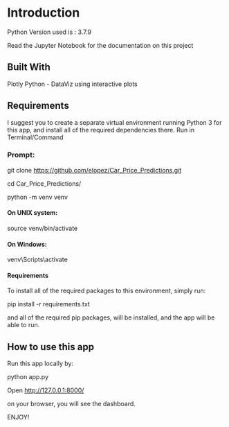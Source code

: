 # Introduction
Python Version used is : 3.7.9

Read the Jupyter Notebook for the documentation on this project

## Built With
Plotly Python - DataViz using interactive plots

## Requirements
I suggest you to create a separate virtual environment running Python 3 for this app, and install all of the required dependencies there. Run in Terminal/Command 

### Prompt:
git clone https://github.com/elopez/Car_Price_Predictions.git

cd Car_Price_Predictions/

python -m venv venv

#### On UNIX system:
source venv/bin/activate

#### On Windows:
venv\Scripts\activate

#### Requirements
To install all of the required packages to this environment, simply run:

pip install -r requirements.txt

and all of the required pip packages, will be installed, and the app will be able to run.

## How to use this app
Run this app locally by:

python app.py

Open http://127.0.0.1:8000/ 

on your browser, you will see the dashboard.

ENJOY!
